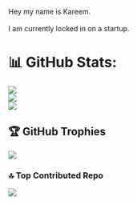 Hey my name is Kareem.<br><br>I am currently locked in on a startup.

# 📊 GitHub Stats:
![](https://github-readme-stats-two-psi-45.vercel.app/api?username=kareem717&theme=highcontrast&hide_border=false&include_all_commits=true&count_private=true)<br/>
![](https://github-readme-streak-stats.herokuapp.com/?user=kareem717&theme=highcontrast&hide_border=false)<br/>
![](https://github-readme-stats-two-psi-45.vercel.app/api/top-langs/?username=kareem717&theme=highcontrast&hide_border=false&include_all_commits=true&count_private=true&layout=compact)

## 🏆 GitHub Trophies
![](https://github-profile-trophy.vercel.app/?username=kareem717&theme=highcontrast&no-frame=false&no-bg=true&margin-w=4)

### 🔝 Top Contributed Repo
![](https://github-contributor-stats.vercel.app/api?username=kareem717&limit=5&theme=highcontrast&combine_all_yearly_contributions=true)


<!-- Proudly created with GPRM ( https://gprm.itsvg.in ) -->
